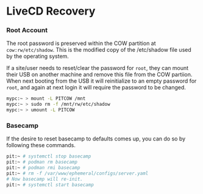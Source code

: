# LiveCD Recovery


### Root Account

The root password is preserved within the COW partition at `cow:rw/etc/shadow`. This is the
modified copy of the /etc/shadow file used by the operating system.

If a site/user needs to reset/clear the password for `root`, they can mount their USB on another
machine and remove this file from the COW partiion. When next booting from the USB it will
reinitialize to an empty password for `root`, and again at next login it will require the password
to be changed.

```bash
mypc:~ > mount -L PITCOW /mnt
mypc:~ > sudo rm -f /mnt/rw/etc/shadow
mypc:~ > umount -L PITCOW
```

### Basecamp

If the desire to reset basecamp to defaults comes up, you can do so by following these commands.

```bash
pit:~ # systemctl stop basecamp
pit:~ # podman rm basecamp
pit:~ # podman rmi basecamp
pit:~ # rm -f /var/www/ephemeral/configs/server.yaml
# Now basecamp will re-init.
pit:~ # systemctl start basecamp
```
